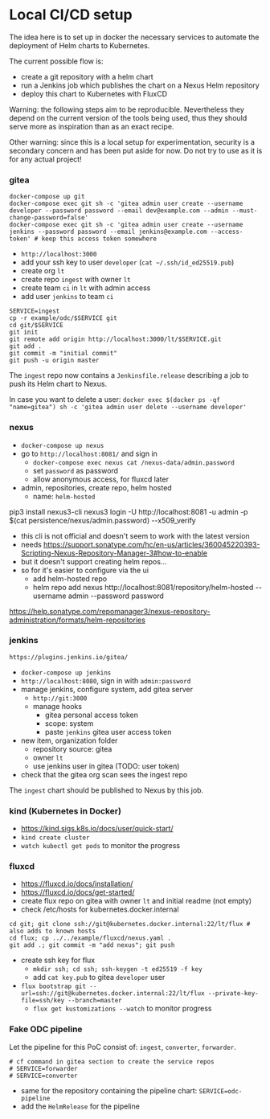# Local CI/CD setup

The idea here is to set up in docker the necessary services to automate the deployment of Helm charts to Kubernetes.

The current possible flow is: 
- create a git repository with a helm chart
- run a Jenkins job which publishes the chart on a Nexus Helm repository
- deploy this chart to Kubernetes with FluxCD

Warning: the following steps aim to be reproducible. Nevertheless they depend on the current version of the tools being used, thus they should serve more as inspiration than as an exact recipe.

Other warning: since this is a local setup for experimentation, security is a secondary concern and has been put aside for now. Do not try to use as it is for any actual project!

### gitea

```
docker-compose up git
docker-compose exec git sh -c 'gitea admin user create --username developer --password password --email dev@example.com --admin --must-change-password=false'
docker-compose exec git sh -c 'gitea admin user create --username jenkins --password password --email jenkins@example.com --access-token' # keep this access token somewhere
```

- `http://localhost:3000`
- add your ssh key to user `developer` (`cat ~/.ssh/id_ed25519.pub`)
- create org `lt`
- create repo `ingest` with owner `lt`
- create team `ci` in `lt` with admin access
- add user `jenkins` to team `ci`

```
SERVICE=ingest
cp -r example/odc/$SERVICE git
cd git/$SERVICE
git init
git remote add origin http://localhost:3000/lt/$SERVICE.git
git add .
git commit -m "initial commit"
git push -u origin master
```

The `ingest` repo now contains a `Jenkinsfile.release` describing a job to push its Helm chart to Nexus.

In case you want to delete a user:
`docker exec $(docker ps -qf "name=gitea") sh -c 'gitea admin user delete --username developer'`


### nexus

- `docker-compose up nexus`
- go to `http://localhost:8081/` and sign in
  - `docker-compose exec nexus cat /nexus-data/admin.password`
  - set `password` as password
  - allow anonymous access, for fluxcd later
- admin, repositories, create repo, helm hosted
  - name: `helm-hosted`



pip3 install nexus3-cli
nexus3 login -U http://localhost:8081 -u admin -p $(cat persistence/nexus/admin.password) --x509_verify
- this cli is not official and doesn't seem to work with the latest version
- needs https://support.sonatype.com/hc/en-us/articles/360045220393-Scripting-Nexus-Repository-Manager-3#how-to-enable
-  but it doesn't support creating helm repos...
- so for it's easier to configure via the ui
  - add helm-hosted repo
  - helm repo add nexus http://localhost:8081/repository/helm-hosted --username admin --password password

https://help.sonatype.com/repomanager3/nexus-repository-administration/formats/helm-repositories


### jenkins

`https://plugins.jenkins.io/gitea/`

- `docker-compose up jenkins`
- `http://localhost:8080`, sign in with `admin:password`
- manage jenkins, configure system, add gitea server
  - `http://git:3000`
  - manage hooks
    - gitea personal access token
    - scope: system
    - paste `jenkins` gitea user access token
- new item, organization folder
  - repository source: gitea
  - owner `lt`
  - use jenkins user in gitea (TODO: user token)
- check that the gitea org scan sees the ingest repo

The `ingest` chart should be published to Nexus by this job.

### kind (Kubernetes in Docker)

- https://kind.sigs.k8s.io/docs/user/quick-start/
- `kind create cluster`
- `watch kubectl get pods` to monitor the progress

### fluxcd

- https://fluxcd.io/docs/installation/
- https://fluxcd.io/docs/get-started/
- create flux repo on gitea with owner `lt` and initial readme (not empty)
- check /etc/hosts for kubernetes.docker.internal
```
cd git; git clone ssh://git@kubernetes.docker.internal:22/lt/flux # also adds to known hosts
cd flux; cp ../../example/fluxcd/nexus.yaml .
git add .; git commit -m "add nexus"; git push
```
- create ssh key for flux
  - `mkdir ssh; cd ssh; ssh-keygen -t ed25519 -f key`
  - add `cat key.pub` to gitea `developer` user
- `flux bootstrap git --url=ssh://git@kubernetes.docker.internal:22/lt/flux --private-key-file=ssh/key --branch=master`
  - `flux get kustomizations --watch` to monitor progress


### Fake ODC pipeline

Let the pipeline for this PoC consist of: `ingest`, `converter`, `forwarder`.

```
# cf command in gitea section to create the service repos
# SERVICE=forwarder
# SERVICE=converter
```

- same for the repository containing the pipeline chart: `SERVICE=odc-pipeline`
- add the `HelmRelease` for the pipeline